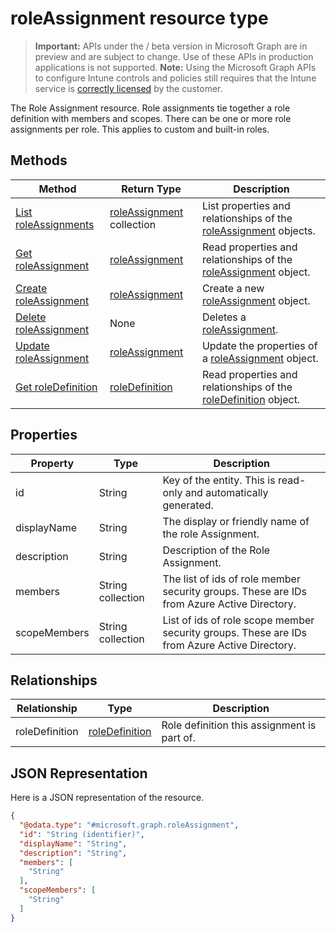 ﻿# roleAssignment resource type

> **Important:** APIs under the / beta version in Microsoft Graph are in preview and are subject to change. Use of these APIs in production applications is not supported.
> **Note:** Using the Microsoft Graph APIs to configure Intune controls and policies still requires that the Intune service is [correctly licensed](https://go.microsoft.com/fwlink/?linkid=839381) by the customer.

The Role Assignment resource. Role assignments tie together a role definition with members and scopes. There can be one or more role assignments per role. This applies to custom and built-in roles.
## Methods
|Method|Return Type|Description|
|---|---|---|
|[List roleAssignments](https://developer.microsoft.com/en-us/graph/docs/api-reference/beta/api/api/intune_rbac_roleassignment_list.md)|[roleAssignment](https://developer.microsoft.com/en-us/graph/docs/api-reference/beta/api/resources/intune_rbac_roleassignment.md) collection|List properties and relationships of the [roleAssignment](https://developer.microsoft.com/en-us/graph/docs/api-reference/beta/api/resources/intune_rbac_roleassignment.md) objects.|
|[Get roleAssignment](https://developer.microsoft.com/en-us/graph/docs/api-reference/beta/api/api/intune_rbac_roleassignment_get.md)|[roleAssignment](https://developer.microsoft.com/en-us/graph/docs/api-reference/beta/api/resources/intune_rbac_roleassignment.md)|Read properties and relationships of the [roleAssignment](https://developer.microsoft.com/en-us/graph/docs/api-reference/beta/api/resources/intune_rbac_roleassignment.md) object.|
|[Create roleAssignment](https://developer.microsoft.com/en-us/graph/docs/api-reference/beta/api/api/intune_rbac_roleassignment_create.md)|[roleAssignment](https://developer.microsoft.com/en-us/graph/docs/api-reference/beta/api/resources/intune_rbac_roleassignment.md)|Create a new [roleAssignment](https://developer.microsoft.com/en-us/graph/docs/api-reference/beta/api/resources/intune_rbac_roleassignment.md) object.|
|[Delete roleAssignment](https://developer.microsoft.com/en-us/graph/docs/api-reference/beta/api/api/intune_rbac_roleassignment_delete.md)|None|Deletes a [roleAssignment](https://developer.microsoft.com/en-us/graph/docs/api-reference/beta/api/resources/intune_rbac_roleassignment.md).|
|[Update roleAssignment](https://developer.microsoft.com/en-us/graph/docs/api-reference/beta/api/api/intune_rbac_roleassignment_update.md)|[roleAssignment](https://developer.microsoft.com/en-us/graph/docs/api-reference/beta/api/resources/intune_rbac_roleassignment.md)|Update the properties of a [roleAssignment](https://developer.microsoft.com/en-us/graph/docs/api-reference/beta/api/resources/intune_rbac_roleassignment.md) object.|
|[Get roleDefinition](https://developer.microsoft.com/en-us/graph/docs/api-reference/beta/api/api/intune_rbac_roledefinition_get.md)|[roleDefinition](https://developer.microsoft.com/en-us/graph/docs/api-reference/beta/api/resources/intune_rbac_roledefinition.md)|Read properties and relationships of the [roleDefinition](https://developer.microsoft.com/en-us/graph/docs/api-reference/beta/api/resources/intune_rbac_roledefinition.md) object.|

## Properties
|Property|Type|Description|
|---|---|---|
|id|String|Key of the entity. This is read-only and automatically generated.|
|displayName|String|The display or friendly name of the role Assignment.|
|description|String|Description of the Role Assignment.|
|members|String collection|The list of ids of role member security groups. These are IDs from Azure Active Directory.|
|scopeMembers|String collection|List of ids of role scope member security groups.  These are IDs from Azure Active Directory.|

## Relationships
|Relationship|Type|Description|
|---|---|---|
|roleDefinition|[roleDefinition](https://developer.microsoft.com/en-us/graph/docs/api-reference/beta/api/resources/intune_rbac_roledefinition.md)|Role definition this assignment is part of.|

## JSON Representation
Here is a JSON representation of the resource.
<!-- {
  "blockType": "resource",
  "keyProperty": "id",
  "@odata.type": "microsoft.graph.roleAssignment"
}
-->
```json
{
  "@odata.type": "#microsoft.graph.roleAssignment",
  "id": "String (identifier)",
  "displayName": "String",
  "description": "String",
  "members": [
    "String"
  ],
  "scopeMembers": [
    "String"
  ]
}
```



